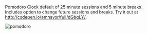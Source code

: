 Pomodoro Clock default of 25 minute sessions and 5 minute breaks.  Includes option to change 
future sessions and breaks. Try it out at http://codepen.io/amnavor/full/dGbqLY/.

![pomodoro](https://cloud.githubusercontent.com/assets/12720744/17600490/91a1eb54-5fb8-11e6-8fd7-3cc1ca701466.gif)
